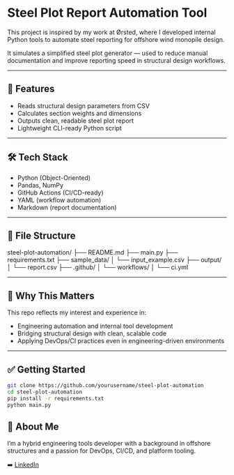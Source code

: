 # Steel Plot Report Automation Tool

This project is inspired by my work at Ørsted, where I developed internal Python tools to automate steel reporting for offshore wind monopile design.

It simulates a simplified steel plot generator — used to reduce manual documentation and improve reporting speed in structural design workflows.

---

## 🚀 Features

- Reads structural design parameters from CSV
- Calculates section weights and dimensions
- Outputs clean, readable steel plot report
- Lightweight CLI-ready Python script

---

## 🛠️ Tech Stack

- Python (Object-Oriented)
- Pandas, NumPy
- GitHub Actions (CI/CD-ready)
- YAML (workflow automation)
- Markdown (report documentation)

---

## 📂 File Structure
steel-plot-automation/
├── README.md
├── main.py
├── requirements.txt
├── sample_data/
│ └── input_example.csv
├── output/
│ └── report.csv
├── .github/
│ └── workflows/
│ └── ci.yml

---

## 📌 Why This Matters

This repo reflects my interest and experience in:

- Engineering automation and internal tool development
- Bridging structural design with clean, scalable code
- Applying DevOps/CI practices even in engineering-driven environments

---

## ✅ Getting Started

```bash
git clone https://github.com/yourusername/steel-plot-automation
cd steel-plot-automation
pip install -r requirements.txt
python main.py
```
## 👤 About Me

I’m a hybrid engineering tools developer with a background in offshore structures and a passion for DevOps, CI/CD, and platform tooling.

➡️ [LinkedIn](https://linkedin.com/in/muhammadhizbullah)
